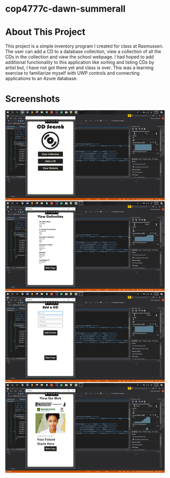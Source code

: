 # cop4777c-dawn-summerall

# About This Project

This project is a simple inventory program I created for class at Rasmussen. The user can add a CD to a database collection, view a collection of all the CDs in the collection and view the school webpage. I had hoped to add additional functionality to this application like sorting and listing CDs by artist but, I have not got there yet and class is over. This was a learning exercise to familiarize myself with UWP controls and connecting applications to an Azure database.

# Screenshots

![Application Screenshot](screenshots/screen01.PNG)
![Application Screenshot](screenshots/screen02.PNG)
![Application Screenshot](screenshots/screen03.PNG)
![Application Screenshot](screenshots/screen04.PNG)
